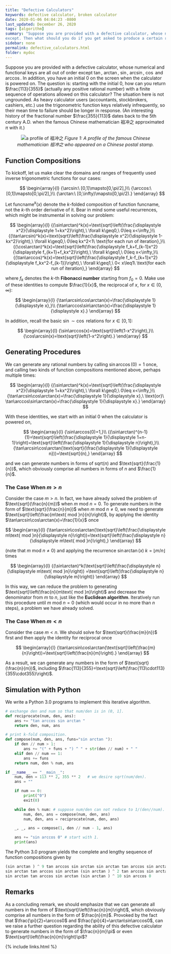 ```yaml
---
title: "Defective Calculators"
keywords: defective calculator, broken calculator
date: 2020-01-06 04:04:23 -0800
last_updated: December 26, 2020
tags: [algorithm]
summary: "Suppose you are provided with a defective calculator, whose numerical and functional keys are all out of order
except. Then what should you do if you get asked to produce a certain result with this calculator?"
sidebar: none
permalink: defective_calculators.html
folder: mydoc
---
```


Suppose you are provided with a defective calculator, whose numerical and functional keys are all out of order except
$\tan$, $\arctan$, $\sin$, $\arcsin$, $\cos$ and $\arccos$. In addition, you have an initial $0$ on the screen when the
calculator is powered on. The question is: starting with the initial $0$, how can you return $\frac{113}{355}$ (actually
any positive rational number) with a finite sequence of operations allowed on this calculator? The situation here is not
ungrounded. As heavy calculator users (accountants, stockbrokers, cashiers, etc.) use the trigonometric function keys
relatively infrequently, so their mean time to failure should be longer in response. (An interesting history of the
fractional number $\frac{355}{113}$ dates back to the 5th century A.D. when the famous Chinese mathematician 祖冲之
approximated $\pi$ with it.)

<center>
    <img src="{{ "images/20200116-1.png" }}" alt="a profile of 祖冲之"/>
    <I>Figure 1: A profile of the famous Chinese mathematician 祖冲之 who appeared on a Chinese postal stamp.</I>
</center>

## Function Compositions
To kickoff, let us make clear the domains and ranges of frequently used inverse trigonometric functions for our cases:

$$
\begin{array}{l}
  {\arcsin:\ [0,1]\mapsto[0,\pi/2],}\\
  {\arccos:\ [0,1]\mapsto[0,\pi/2],}\\
  {\arctan:\ [0,\infty)\mapsto[0,\pi/2).}
\end{array}
$$

Let $\text{funcname}^k(x)$ denote the $k$-folded composition of function $\text{funcname}$, not the $k$-th order
derivative of it. Bear in mind some useful recurrences, which might be instrumental in solving our problem:

$$
\begin{array}{l}
  {(\sin\arctan)^k(x)=\text{sqrt}\left(\frac{\displaystyle x^2}{\displaystyle 1+kx^2}\right),\ \forall k\geq0,\ 0\leq x<\infty,}\\
  {(\tan\arcsin)^k(x)=\text{sqrt}\left(\frac{\displaystyle x^2}{\displaystyle 1-kx^2}\right),\ \forall k\geq0,\ 0\leq kx^2<1\ \text{for each run of iteration},}\\
  {(\cos\arctan)^k(x)=\text{sqrt}\left(\frac{\displaystyle f_k+f_{k-1}x^2}{\displaystyle f_{k+1}+f_kx^2}\right),\ \forall k\geq1,\ 0\leq x<\infty,}\\
  {(\tan\arccos)^k(x)=\text{sqrt}\left(\frac{\displaystyle f_k-f_{k+1}x^2}{\displaystyle f_kx^2-f_{k-1}}\right),\ \forall k\geq1,\ 0< x\leq1\ \text{for each run of iteration},}
\end{array}
$$

where $f_k$ denotes the $k$-th **Fibonacci number** starting from $f_0=0$. Make use of these identities to compute
$\frac{1}{x}$, the reciprocal of $x$, for $x\in(0,\infty)$:

$$
\begin{array}{l}
  {\tan\arcsin\cos\arctan(x)=\frac{\displaystyle 1}{\displaystyle x},}\\
  {\tan\arccos\sin\arctan(x)=\frac{\displaystyle 1}{\displaystyle x}.}
\end{array}
$$

In addition, recall the basic $\sin\sim\cos$ relations for $x\in[0,1]$:

$$
\begin{array}{l}
  {\sin\arccos(x)=\text{sqrt}\left(1-x^2\right),}\\
  {\cos\arcsin(x)=\text{sqrt}\left(1-x^2\right).}
\end{array}
$$

## Generating Procedures
We can generate any rational numbers by calling $\sin\arccos(0)=1$ once, and calling two kinds of function compositions
mentioned above, perhaps multiple times:

$$
\begin{array}{l}
  {(\sin\arctan)^k(x)=\text{sqrt}\left(\frac{\displaystyle x^2}{\displaystyle 1+kx^2}\right),\ \forall k\geq0,\ 0\leq x<\infty,}\\
  {\tan\arcsin\cos\arctan(x)=\frac{\displaystyle 1}{\displaystyle x},\ \text{or}\ \tan\arccos\sin\arctan(x)=\frac{\displaystyle 1}{\displaystyle x}.}
\end{array}
$$

With these identities, we start with an initial $0$ when the calculator is powered on,

$$
\begin{array}{l}
  {\sin\arccos(0)=1,}\\
  {(\sin\arctan)^{n-1}(1)=\text{sqrt}\left(\frac{\displaystyle 1}{\displaystyle 1+n-1}\right)=\text{sqrt}\left(\frac{\displaystyle 1}{\displaystyle n}\right),}\\
  {\tan\arcsin\cos\arctan(\text{sqrt}(\frac{\displaystyle 1}{\displaystyle n}))=\text{sqrt}(n),}
\end{array}
$$

and we can generate numbers in forms of $\text{sqrt}(n)$ and $\text{sqrt}(\frac{1}{n})$, which obviously comprise all
numbers in forms of $n$ and $\frac{1}{n}$.

### The Case When $m>n$
Consider the case $m>n$. In fact, we have already solved the problem of
$\text{sqrt}(\frac{n}{m})$ when $m\text{ mod }n=0$. To generate numbers in the form of
$\text{sqrt}(\frac{n}{m})$ when $m\text{ mod }n\not=0$, we need to generate
$\text{sqrt}\left(\frac{m\text{ mod }n}{n}\right)$, by applying the identity $\tan\arcsin\cos\arctan(x)=\frac{1}{x}$
once

$$
\begin{array}{l}
  {\tan\arcsin\cos\arctan(\text{sqrt}\left(\frac{\displaystyle m\text{ mod }n}{\displaystyle n}\right))=\text{sqrt}\left(\frac{\displaystyle n}{\displaystyle m\text{ mod }n}\right),}
\end{array}
$$

(note that $m\text{ mod }n\not=0$) and applying the recurrence $\sin\arctan(x)$ $k=\lfloor m/n\rfloor$ times

$$
\begin{array}{l}
  {(\sin\arctan)^k(\text{sqrt}\left(\frac{\displaystyle n}{\displaystyle m\text{ mod }n}\right))
  =\text{sqrt}\left(\frac{\displaystyle n}{\displaystyle m}\right)}
\end{array}
$$

In this way, we can reduce the problem to generating $\text{sqrt}\left(\frac{n}{m\text{ mod }n}\right)$ and decrease the
denominator from $m$ to $n$, just like the **Euclidean algorithm**. Iteratively run this procedure until
$m\text{ mod }n=0$ (which would occur in no more than $n$ steps), a problem we have already solved.

### The Case When $m<n$
Consider the case $m<n$. We should solve for $\text{sqrt}(\frac{m}{n})$ first and then apply the identity for
reciprocal once

$$
\begin{array}{l}
  {\tan\arcsin\cos\arctan(\text{sqrt}\left(\frac{m}{n}\right))=\text{sqrt}\left(\frac{n}{m}\right).}
\end{array}
$$

As a result, we can generate any numbers in the form of $\text{sqrt}(\frac{n}{m})$, including
$\frac{113}{355}=\text{sqrt}\left(\frac{113\cdot113}{355\cdot355}\right)$.

## Simulation with Python
We write a Python 3.0 programs to implement this iterative algorithm.

```python
# exchange den and num so that num/den is in (0, 1].
def reciprocate(num, den, ans):
    ans += "tan arccos sin arctan "
    return den, num, ans

# print k-fold composition.
def compose(num, den, ans, funs="sin arctan "):
    if den // num > 1:
        ans += "(" + funs + ") ^ " + str(den // num) + " "
    elif den // num == 1:
        ans += funs
    return num, den % num, ans

if __name__ == "__main__":
    num, den = 113 ** 2, 355 ** 2   # we desire sqrt(num/den).
    ans = ""

    if num == 0:
        print("0")
        exit(0)

    while den % num: # suppose num/den can not reduce to 1/(den//num).
        num, den, ans = compose(num, den, ans)
        num, den, ans = reciprocate(num, den, ans)

    _, _, ans = compose(1, den // num - 1, ans)

    ans += "sin arccos 0" # start with 1.
    print(ans)
```

The Python 3.0 program yields the complete and lengthy sequence of function compositions given by

```python
(sin arctan ) ^ 9 tan arccos sin arctan sin arctan tan arccos sin arctan (sin arctan ) ^ 6 tan arccos sin arctan
sin arctan tan arccos sin arctan (sin arctan ) ^ 2 tan arccos sin arctan (sin arctan ) ^ 45 tan arccos sin arctan
sin arctan tan arccos sin arctan (sin arctan ) ^ 10 sin arccos 0
```

## Remarks
As a concluding remark, we should emphasize that we can generate all numbers in the form of
$\text{sqrt}\left(\frac{n}{m}\right)$, which obviously comprise all numbers in the form of $\frac{n}{m}$. Provoked by
the fact that $\frac{\pi}{2}=\arccos0$ and $\frac{\pi}{4}=\arctan\sin\arccos0$, can we raise a further question
regarding the ability of this defective calculator to generate numbers in the form of $\frac{n}{m}\pi$ or even
$\text{sqrt}\left(\frac{n}{m}\right)\pi$?

{% include links.html %}
